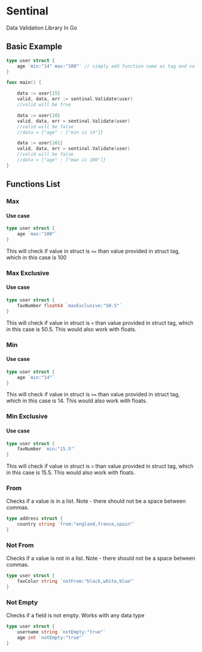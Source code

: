 # Sentinal
Data Validation Library In Go

## Basic Example
```go
type user struct {
    age `min:"14" max:"100"` // simply add function name as tag and validation data
}

func main() {

    data := user{15}
    valid, data, err := sentinal.Validate(user)
    //valid will be true

    data := user{10}
    valid, data, err = sentinal.Validate(user)
    //valid will be false
    //data = {"age" : ["min is 14"]}

    data := user{101}
    valid, data, err = sentinal.Validate(user)
    //valid will be false
    //data = {"age" : ["max is 100"]}
}
```

## Functions List

### Max
#### Use case
```go
type user struct {
    age `max:"100"`
}
```
This will check if value in struct is ```<=``` than value provided in struct tag, which in this case is 100

### Max Exclusive
#### Use case
```go
type user struct {
    favNumber float64 `maxExclusive:"50.5"`
}
```
This will check if value in struct is ```<``` than value provided in struct tag, which in this case is 50.5. This would also work with floats.

### Min
#### Use case
```go
type user struct {
    age `min:"14"`
}
```
This will check if value in struct is ```>=``` than value provided in struct tag, which in this case is 14. This would also work with floats.

### Min Exclusive
#### Use case
```go
type user struct {
    favNumber `min:"15.5"`
}
```
This will check if value in struct is ```>``` than value provided in struct tag, which in this case is 15.5. This would also work with floats.

### From
Checks if a value is in a list.
Note - there should not be a space between commas.
```go
type address struct {
    country string `from:"england,france,spain"`
}
```

### Not From
Checks if a value is not in a list.
Note - there should not be a space between commas.
```go
type user struct {
    favColor string `notFrom:"black,white,blue"`
}
```

### Not Empty
Checks if a field is not empty. Works with any data type
```go
type user struct {
    username string `notEmpty:"true"`
    age int `notEmpty:"true"`
}
```
